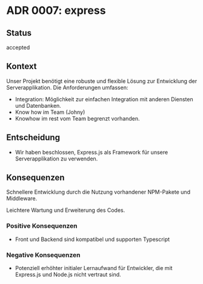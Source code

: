 # ADR 0007: express

## Status

accepted

## Kontext

Unser Projekt benötigt eine robuste und flexible Lösung zur Entwicklung der Serverapplikation. Die Anforderungen umfassen:

- Integration: Möglichkeit zur einfachen Integration mit anderen Diensten und Datenbanken.
- Know how im Team (Johny)
- Knowhow im rest vom Team begrenzt vorhanden.

## Entscheidung

- Wir haben beschlossen, Express.js als Framework für unsere Serverapplikation zu verwenden.

## Konsequenzen

Schnellere Entwicklung durch die Nutzung vorhandener NPM-Pakete und Middleware.

Leichtere Wartung und Erweiterung des Codes.

### Positive Konsequenzen

- Front und Backend sind kompatibel und supporten Typescript

### Negative Konsequenzen

- Potenziell erhöhter initialer Lernaufwand für Entwickler, die mit Express.js und Node.js nicht vertraut sind.
